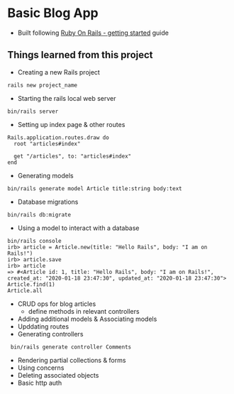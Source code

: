 # Basic Blog App

* Built following [Ruby On Rails - getting started](https://guides.rubyonrails.org/getting_started.html) guide

## Things learned from this project
- Creating a new Rails project
```
rails new project_name
```
- Starting the rails local web server
```
bin/rails server
```
- Setting up index page & other routes
```
Rails.application.routes.draw do
  root "articles#index"

  get "/articles", to: "articles#index"
end
```
- Generating models
```
bin/rails generate model Article title:string body:text
```
- Database migrations
```
bin/rails db:migrate
```
- Using a model to interact with a database
```
bin/rails console
irb> article = Article.new(title: "Hello Rails", body: "I am on Rails!")
irb> article.save
irb> article
=> #<Article id: 1, title: "Hello Rails", body: "I am on Rails!", created_at: "2020-01-18 23:47:30", updated_at: "2020-01-18 23:47:30">
Article.find(1)
Article.all

```
- CRUD ops for blog articles
    * define methods in relevant controllers
- Adding additional models & Associating models
- Upddating routes
- Generating controllers
```
 bin/rails generate controller Comments
```
- Rendering partial collections & forms
- Using concerns
- Deleting associated objects
- Basic http auth